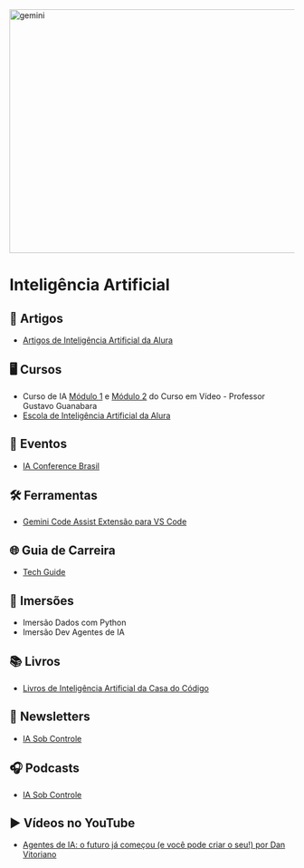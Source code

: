 <img width="800" height="430" alt="gemini" src="https://github.com/user-attachments/assets/6e24d782-2b8c-4a66-9c83-67036db1372a" />

# Inteligência Artificial

## 📝 Artigos 
- [Artigos de Inteligência Artificial da Alura](https://www.alura.com.br/artigos/inteligencia-artificial)


## 🖥️ Cursos

- Curso de IA [Módulo 1](https://www.cursoemvideo.com/curso/curso-gratis-de-inteligencia-artificial/) e [Módulo 2](https://www.cursoemvideo.com/curso/curso-gratis-de-inteligencia-artificial-modulo-02/) do Curso em Vídeo - Professor Gustavo Guanabara
- [Escola de Inteligência Artificial da Alura](https://www.alura.com.br/escola-inteligencia-artificial)


## 📆 Eventos

- [IA Conference Brasil](https://www.iaconferencebrasil.com.br/)


## 🛠️ Ferramentas
- [Gemini Code Assist Extensão para VS Code](https://marketplace.visualstudio.com/items?itemName=Google.geminicodeassist)


## 🌐 Guia de Carreira

- [Tech Guide](https://techguide.sh/pt-BR/path/inteligencia-artificial/)


## 🤿 Imersões

- Imersão Dados com Python
- Imersão Dev Agentes de IA


## 📚 Livros

- [Livros de Inteligência Artificial da Casa do Código](https://www.casadocodigo.com.br/collections/inteligencia-artificial)


## 📨 Newsletters

- [IA Sob Controle](https://conteudo.alura.com.br/newsletter-fora-de-controle)


## 🎧 Podcasts

- [IA Sob Controle](https://www.hipsters.network/podcasts/iasobcontrole)


## ▶️ Vídeos no YouTube

- [Agentes de IA: o futuro já começou (e você pode criar o seu!) por Dan Vitoriano](https://www.youtube.com/watch?v=yR2ZjfZTng4)
